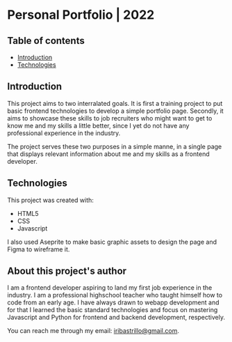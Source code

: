 # Personal Portfolio | 2022

## Table of contents

* [Introduction](#Introduction)
* [Technologies](#Technologies)

## Introduction

This project aims to two interralated goals. It is first a training project to put basic frontend technologies to develop a simple portfolio page.
Secondly, it aims to showcase these skills to job recruiters who might want to get to know me and my skills a little better, since I yet do not have
any professional experience in the industry.

The project serves these two purposes in a simple manne, in a single page that displays relevant information about me and my skills as a frontend developer.

## Technologies

This project was created with:

* HTML5
* CSS
* Javascript

I also used Aseprite to make basic graphic assets to design the page and Figma to wireframe it.

## About this project's author

I am a frontend developer aspiring to land my first job experience in the industry. I am a professional highschool teacher who taught himself how to code from an
early age. I have always drawn to webapp development and for that I learned the basic standard technologies and focus on mastering Javascript and Python for frontend
and backend development, respectively.

You can reach me through my email: iribastrillo@gmail.com.
